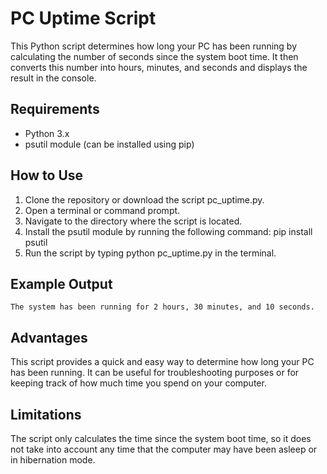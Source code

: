 # PC Uptime Script

This Python script determines how long your PC has been running by calculating the number of seconds since the system boot time. It then converts this number into hours, minutes, and seconds and displays the result in the console.

## Requirements

* Python 3.x
* psutil module (can be installed using pip)

## How to Use

1. Clone the repository or download the script pc_uptime.py.
2. Open a terminal or command prompt.
3. Navigate to the directory where the script is located.
4. Install the psutil module by running the following command: pip install psutil
5. Run the script by typing python pc_uptime.py in the terminal.

## Example Output
```
The system has been running for 2 hours, 30 minutes, and 10 seconds.
```

## Advantages

This script provides a quick and easy way to determine how long your PC has been running. It can be useful for troubleshooting purposes or for keeping track of how much time you spend on your computer.

## Limitations

The script only calculates the time since the system boot time, so it does not take into account any time that the computer may have been asleep or in hibernation mode.